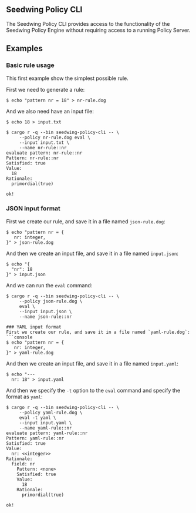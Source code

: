 ## Seedwing Policy CLI

The Seedwing Policy CLI provides access to the functionality of the Seedwing
Policy Engine without requiring access to a running Policy Server.

## Examples

### Basic rule usage
This first example show the simplest possible rule.

First we need to generate a rule:
```console
$ echo "pattern nr = 18" > nr-rule.dog
```
And we also need have an input file:
```console
$ echo 18 > input.txt
```
```console
$ cargo r -q --bin seedwing-policy-cli -- \
     --policy nr-rule.dog eval \
     --input input.txt \
     --name nr-rule::nr
evaluate pattern: nr-rule::nr
Pattern: nr-rule::nr
Satisfied: true
Value:
  18
Rationale:
  primordial(true)

ok!
```

### JSON input format
First we create our rule, and save it in a file named `json-rule.dog`:
```console
$ echo "pattern nr = {
   nr: integer,
}" > json-rule.dog
```

And then we create an input file, and save it in a file named `input.json`:
```console
$ echo "{
  "nr": 18
}" > input.json
```
And we can run the `eval` command:
```console
$ cargo r -q --bin seedwing-policy-cli -- \
     --policy json-rule.dog \
     eval \
     --input input.json \
     --name json-rule::nr

### YAML input format
First we create our rule, and save it in a file named `yaml-rule.dog`:
```console
$ echo "pattern nr = {
   nr: integer,
}" > yaml-rule.dog
```

And then we create an input file, and save it in a file named `input.yaml`:
```console
$ echo "---
  nr: 18" > input.yaml
```

And then we specify the `-t` option to the `eval` command and specify the format
as `yaml`:
```console
$ cargo r -q --bin seedwing-policy-cli -- \
     --policy yaml-rule.dog \
     eval -t yaml \
     --input input.yaml \
     --name yaml-rule::nr
evaluate pattern: yaml-rule::nr
Pattern: yaml-rule::nr
Satisfied: true
Value:
  nr: <<integer>>
Rationale:
  field: nr
    Pattern: <none>
    Satisfied: true
    Value:
      18
    Rationale:
      primordial(true)

ok!
```

